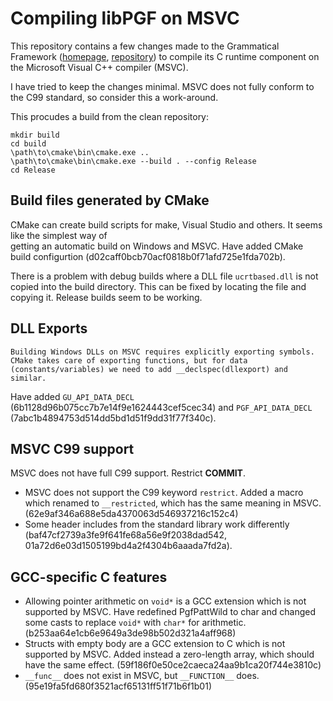 # Compiling libPGF on MSVC

This repository contains a few changes made to the Grammatical Framework ([homepage](http://grammaticalframework.org), [repository](http://github.com/grammaticalframework/gf)) to compile its C runtime component on the Microsoft Visual C++ compiler (MSVC).

I have tried to keep the changes minimal. MSVC does not fully conform to the C99 standard, so consider this a work-around.

This procudes a build from the clean repository:
```shell
mkdir build
cd build
\path\to\cmake\bin\cmake.exe ..
\path\to\cmake\bin\cmake.exe --build . --config Release
cd Release
```

## Build files generated by CMake
CMake can create build scripts for make, Visual Studio and others. It seems like the simplest way of  
getting an automatic build on Windows and MSVC. Have added CMake build configurtion (d02caff0bcb70acf0818b0f71afd725e1fda702b).

There is a problem with debug builds where a DLL file `ucrtbased.dll` is not copied into the build
directory. This can be fixed by locating the file and copying it. Release builds seem to be working.

## DLL Exports
    Building Windows DLLs on MSVC requires explicitly exporting symbols.
    CMake takes care of exporting functions, but for data
    (constants/variables) we need to add __declspec(dllexport) and similar.

Have added `GU_API_DATA_DECL` (6b1128d96b075cc7b7e14f9e1624443cef5cec34)
and `PGF_API_DATA_DECL` (7abc1b4894753d514dd5bd1d51f9dd31f77f340c).

## MSVC C99 support
MSVC does not have full C99 support. Restrict **COMMIT**.
    
 -  MSVC does not support the C99 keyword `restrict`.
  Added a macro which renamed to `__restricted`, which
  has the same meaning in MSVC. (62e9af346a688e5da4370063d546937216c152c4)
 - Some header includes from the standard library work differently 
   (baf47cf2739a3fe9f641fe68a56e9f2038dad542, 
     01a72d6e03d1505199bd4a2f4304b6aaada7fd2a).
## GCC-specific C features
    
 - Allowing pointer arithmetic on `void*` is a GCC extension
 which is not supported by MSVC. Have redefined PgfPattWild to
 char and changed some casts to replace `void*` with `char*` for
 arithmetic. (b253aa64e1cb6e9649a3de98b502d321a4aff968)
 - Structs with empty body are a GCC extension to C
 which is not supported by MSVC.
 Added instead a zero-length array, which should
 have the same effect. (59f186f0e50ce2caeca24aa9b1ca20f744e3810c)
- `__func__` does not exist in MSVC, but `__FUNCTION__` does.
  (95e19fa5fd680f3521acf65131ff51f71b6f1b01)
    

